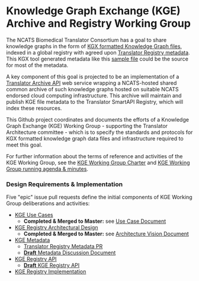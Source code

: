 # Knowledge Graph Exchange (KGE) Archive and Registry Working Group

The NCATS Biomedical Translator Consortium has a goal to share knowledge graphs in the form of [KGX formatted Knowledge Graph files](https://github.com/biolink/kgx/blob/master/data-preparation.md), indexed in a global registry with agreed upon [Translator Registry metadata](https://github.com/NCATSTranslator/TranslatorArchitecture/blob/master/RegistryMetadata.md).  This KGX tool generated metadata like this [sample file](./SAMPLE_KGE_METADATA_OUTPUT.md) could be the source for most of the metadata.

A key component of this goal is projected to be an implementation of a [Translator Archive API](https://github.com/NCATSTranslator/Knowledge_Graph_Exchange_Registry/blob/issue-5-kgerapi-design/api/kgea_api.yaml) web service wrapping a NCATS-hosted shared common archive of such knowledge graphs hosted on suitable NCATS endorsed cloud computing infrastructure. This archive will maintain and publish KGE file metadata to the Translator SmartAPI Registry, which will index these resources.

This Github project coordinates and documents the efforts of a Knowledge Graph Exchange (KGE) Working Group - supporting the Translator Architecture committee - which is to specify the standards and protocols for KGX formatted knowledge graph data files and infrastructure required to meet this goal. 

For further information about the terms of reference and activities of the KGE Working Group, see the [KGE Working Group Charter](https://docs.google.com/document/d/1UAo11n3PXvKAX8UxpR06I-TMlRGSJzcX0bVtpJPAfAA) and [KGE Working Group running agenda & minutes](https://docs.google.com/document/d/1eXB7bsT6-vnwyfsJjKF1Zlj1XqfOwYlmOwRV5AyRYpg).

### Design Requirements & Implementation

Five "epic" issue pull requests define the initial components of KGE Working Group deliberations and activities:

- [KGE Use Cases](https://github.com/NCATSTranslator/Knowledge_Graph_Exchange_Registry/pull/10)
    - **Completed & Merged to Master:** see [Use Case Document](./KGE_USE_CASES.md)
- [KGE Registry Architectural Design](https://github.com/NCATSTranslator/Knowledge_Graph_Exchange_Registry/pull/4)
    - **Completed & Merged to Master:** see [Architecture Vision Document](./KGE_REGISTRY_ARCHITECTURE.md)
- [KGE Metadata](https://github.com/NCATSTranslator/Knowledge_Graph_Exchange_Registry/pull/2)
   - [Translator Registry Metadata PR](https://github.com/NCATSTranslator/TranslatorArchitecture/pull/13)
   - [**Draft** Metadata Discussion Document](https://github.com/NCATSTranslator/Knowledge_Graph_Exchange_Registry/blob/issue-1-kge-metadata/KGE_METADATA.md)
- [KGE Registry API](https://github.com/NCATSTranslator/Knowledge_Graph_Exchange_Registry/pull/6)
    - [**Draft** KGE Registry API](https://github.com/NCATSTranslator/Knowledge_Graph_Exchange_Registry/blob/issue-5-kgerapi-design/api/kgea_api.yaml)
- [KGE Registry Implementation](https://github.com/NCATSTranslator/Knowledge_Graph_Exchange_Registry/pull/8)


